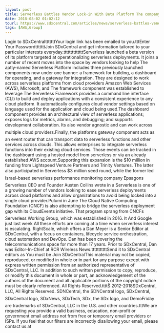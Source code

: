 ```yaml
---
layout: post
title: Serverless Battles Vendor Lock-in With Beta Platform The company also scored $10 million in Series A funding to further...
date: 2018-08-02 01:02:12
tourl: https://www.sdxcentral.com/articles/news/serverless-battles-vendor-lock-in-with-beta-platform/2018/08/
tags: [AWS,Group]
---
```

Login to SDxCentraltttttttYour login link has been emailed to you.tttEnter Your PasswordtttttttJoin SDxCentral and get information tailored to your particular interests everyday.ttttttttttttttServerless launched a beta version of its platform targeted at operationalizing serverless deployments. It joins a number of recent moves into the space by vendors looking to help The aptly-named Serverless Platform includes three previously launched components now under one banner: a framework for building, a dashboard for operating, and a gateway for integration. They are designed to work across serverless platforms from cloud providers Amazon Web Services (AWS), Microsoft, and The framework component was established to leverage The Serverless Framework provides a command line interface (CLI) to build and deploy applications with a consistent experience to any cloud platform. It automatically configures cloud vendor settings based on language used for the application and cloud being used.The dashboard component provides an architectural view of serverless applications; exposes logs for metrics, alarms, and debugging; and supports development collaboration. Its also vendor agnostic and can work across multiple cloud providers.Finally, the platforms gateway component acts as an event router that can transport data to serverless functions and other services across clouds. This allows enterprises to integrate serverless functions into their existing cloud services. Those events can be tracked in the dashboard using a hosted model from serverless or via an already established AWS account.Supporting this expansion is the $10 million in funding from Lightspeed Venture Partners and Trinity Ventures. The latter also participated in Serverless $3 million seed round, while the former led Israel-based serverless performance monitoring company Epsagons Serverless CEO and Founder Austen Collins wrote in a Serverless is one of a growing number of vendors looking to ease serverless deployments across cloud platforms and allow organizations to avoid being locked into a single cloud provider.Pulumi in June The Cloud Native Computing Foundation (CNCF) is also attempting to bridge the serverless deployment gap with its CloudEvents initiative. That program sprang from CNCFs Serverless Working Group, which was established in 2016. It And Google just last week All these efforts are coming at a time when serverless interest is escalating. RightScale, which offers a Dan Meyer is a Senior Editor at SDxCentral, with a focus on containers, lifecycle service orchestration, cloud automation and DevOps. Dan has been covering the telecommunications space for more than 17 years. Prior to SDxCentral, Dan was Editor-In-Chief at RCR Wireless News.tttttttttttSend it to SDxCentral editors as You must be Join SDxCentralThis material may not be copied, reproduced, or modified in whole or in part for any purpose except with express written permission from an authorized representative of SDxCentral, LLC. In addition to such written permission to copy, reproduce, or modify this document in whole or part, an acknowledgement of the authors of the document and all applicable portions of the copyright notice must be clearly referenced. All Rights Reserved.ttttŠ 2012-2018SDxCentral, LLC, All Rights Reserved. SDNCentral, the SDNCentral logo, SDxCentral, SDxCentral logo, SDxNews, SDxTech, SDx, the SDx logo, and DemoFriday are trademarks of SDxCentral, LLC in the U.S. and other countries.tttWe are requesting you provide a valid business, education, non-profit or government email address not from free or temporary email providers or ISPs. If you feel that our filters are incorrectly disallowing your email, please contact us at 